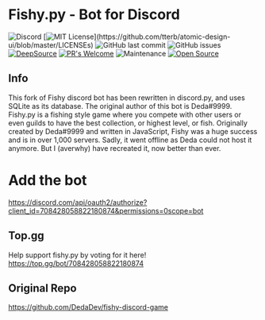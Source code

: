 # Fishy.py - Bot for Discord #
![Discord](https://img.shields.io/discord/734581170452430888)
[![MIT License](https://img.shields.io/apm/l/atomic-design-ui.svg?)](https://github.com/tterb/atomic-design-ui/blob/master/LICENSEs)
![GitHub last commit](https://img.shields.io/github/last-commit/averwhy/fishypy-discord-game)
![GitHub issues](https://img.shields.io/github/issues/averwhy/fishypy-discord-game)
[![DeepSource](https://deepsource.io/gh/averwhy/fishypy-discord-game.svg/?label=active+issues&show_trend=true&token=BbhegRz6PPxXwuxHIC7bo-oF)](https://deepsource.io/gh/averwhy/fishypy-discord-game/?ref=repository-badge)
[![PR's Welcome](https://img.shields.io/badge/PRs-welcome-brightgreen.svg?style=flat)](https://github.com/averwhy/fishypy-discord-game/compare)
![Maintenance](https://img.shields.io/maintenance/yes/2024)
[![Open Source](https://badges.frapsoft.com/os/v1/open-source.svg?v=103)](https://opensource.org/)
## Info ##
This fork of Fishy discord bot has been rewritten in discord.py, and uses SQLite as its database.
The original author of this bot is Deda#9999.
Fishy.py is a fishing style game where you compete with other users or even guilds to have the best collection, or highest level, or fish. Originally created by Deda#9999 and written in JavaScript, Fishy was a huge success and is in over 1,000 servers. Sadly, it went offline as Deda could not host it anymore. But I (averwhy) have recreated it, now better than ever.

# Add the bot
https://discord.com/api/oauth2/authorize?client_id=708428058822180874&permissions=0scope=bot

## Top.gg
Help support fishy.py by voting for it here!
https://top.gg/bot/708428058822180874


## Original Repo ##
https://github.com/DedaDev/fishy-discord-game
